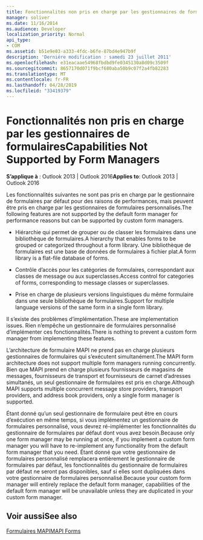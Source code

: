 ```yaml
---
title: Fonctionnalités non pris en charge par les gestionnaires de formulaires
manager: soliver
ms.date: 11/16/2014
ms.audience: Developer
localization_priority: Normal
api_type:
- COM
ms.assetid: b51e9e03-a333-4fdc-b6fe-87bd4e947b9f
description: 'Derniére modification : samedi 23 juillet 2011'
ms.openlocfilehash: e31eacaae54968fbdbd9fe0345130a8d09c3509f
ms.sourcegitcommit: 8657170d071f9bcf680aba50b9c07f2a4fb82283
ms.translationtype: MT
ms.contentlocale: fr-FR
ms.lasthandoff: 04/28/2019
ms.locfileid: "33419379"
---
```

# <a name="capabilities-not-supported-by-form-managers"></a><span data-ttu-id="85f72-103">Fonctionnalités non pris en charge par les gestionnaires de formulaires</span><span class="sxs-lookup"><span data-stu-id="85f72-103">Capabilities Not Supported by Form Managers</span></span>

  
  
<span data-ttu-id="85f72-104">**S’applique à** : Outlook 2013 | Outlook 2016</span><span class="sxs-lookup"><span data-stu-id="85f72-104">**Applies to**: Outlook 2013 | Outlook 2016</span></span> 
  
<span data-ttu-id="85f72-105">Les fonctionnalités suivantes ne sont pas pris en charge par le gestionnaire de formulaires par défaut pour des raisons de performances, mais peuvent être pris en charge par les gestionnaires de formulaires personnalisés.</span><span class="sxs-lookup"><span data-stu-id="85f72-105">The following features are not supported by the default form manager for performance reasons but can be supported by custom form managers.</span></span>
  
- <span data-ttu-id="85f72-106">Hiérarchie qui permet de grouper ou de classer les formulaires dans une bibliothèque de formulaires.</span><span class="sxs-lookup"><span data-stu-id="85f72-106">A hierarchy that enables forms to be grouped or categorized throughout a form library.</span></span> <span data-ttu-id="85f72-107">Une bibliothèque de formulaires est une base de données de formulaires à fichier plat.</span><span class="sxs-lookup"><span data-stu-id="85f72-107">A form library is a flat-file database of forms.</span></span>
    
- <span data-ttu-id="85f72-108">Contrôle d’accès pour les catégories de formulaires, correspondant aux classes de message ou aux superclasses.</span><span class="sxs-lookup"><span data-stu-id="85f72-108">Access control for categories of forms, corresponding to message classes or superclasses.</span></span>
    
- <span data-ttu-id="85f72-109">Prise en charge de plusieurs versions linguistiques du même formulaire dans une seule bibliothèque de formulaires.</span><span class="sxs-lookup"><span data-stu-id="85f72-109">Support for multiple language versions of the same form in a single form library.</span></span>
    
<span data-ttu-id="85f72-110">Il s’existe des problèmes d’implémentation.</span><span class="sxs-lookup"><span data-stu-id="85f72-110">These are implementation issues.</span></span> <span data-ttu-id="85f72-111">Rien n’empêche un gestionnaire de formulaires personnalisé d’implémenter ces fonctionnalités.</span><span class="sxs-lookup"><span data-stu-id="85f72-111">There is nothing to prevent a custom form manager from implementing these features.</span></span>
  
<span data-ttu-id="85f72-112">L’architecture de formulaire MAPI ne prend pas en charge plusieurs gestionnaires de formulaires qui s’exécutent simultanément.</span><span class="sxs-lookup"><span data-stu-id="85f72-112">The MAPI form architecture does not support multiple form managers running concurrently.</span></span> <span data-ttu-id="85f72-113">Bien que MAPI prend en charge plusieurs fournisseurs de magasins de messages, fournisseurs de transport et fournisseurs de carnet d’adresses simultanés, un seul gestionnaire de formulaires est pris en charge.</span><span class="sxs-lookup"><span data-stu-id="85f72-113">Although MAPI supports multiple concurrent message store providers, transport providers, and address book providers, only a single form manager is supported.</span></span>
  
<span data-ttu-id="85f72-114">Étant donné qu’un seul gestionnaire de formulaire peut être en cours d’exécution en même temps, si vous implémentez un gestionnaire de formulaires personnalisé, vous devrez ré-implémenter les fonctionnalités du gestionnaire de formulaires par défaut dont vous avez besoin.</span><span class="sxs-lookup"><span data-stu-id="85f72-114">Because only one form manager may be running at once, if you implement a custom form manager you will have to re-implement any functionality from the default form manager that you need.</span></span> <span data-ttu-id="85f72-115">Étant donné que votre gestionnaire de formulaires personnalisé remplacera entièrement le gestionnaire de formulaires par défaut, les fonctionnalités du gestionnaire de formulaires par défaut ne seront pas disponibles, sauf si elles sont dupliquées dans votre gestionnaire de formulaires personnalisé.</span><span class="sxs-lookup"><span data-stu-id="85f72-115">Because your custom form manager will entirely replace the default form manager, capabilities of the default form manager will be unavailable unless they are duplicated in your custom form manager.</span></span>
  
## <a name="see-also"></a><span data-ttu-id="85f72-116">Voir aussi</span><span class="sxs-lookup"><span data-stu-id="85f72-116">See also</span></span>



[<span data-ttu-id="85f72-117">Formulaires MAPI</span><span class="sxs-lookup"><span data-stu-id="85f72-117">MAPI Forms</span></span>](mapi-forms.md)


